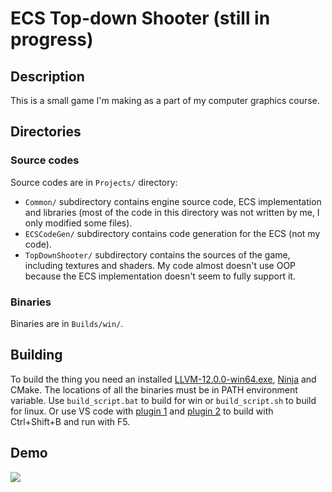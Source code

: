 # ECS Top-down Shooter (still in progress)
## Description
This is a small game I'm making as a part of my computer graphics course.
## Directories
### Source codes
Source codes are in `Projects/` directory:
* `Common/` subdirectory contains engine source code, ECS implementation and libraries (most of the code in this directory was not written by me, I only modified some files).
* `ECSCodeGen/` subdirectory contains code generation for the ECS (not my code).
* `TopDownShooter/` subdirectory contains the sources of the game, including textures and shaders. My code almost doesn't use OOP because the ECS implementation doesn't seem to fully support it.
### Binaries
Binaries are in `Builds/win/`.
## Building
To build the thing you need an installed [LLVM-12.0.0-win64.exe](https://github.com/llvm/llvm-project/releases/tag/llvmorg-12.0.0), [Ninja](https://github.com/ninja-build/ninja) and CMake. The locations of all the binaries must be in PATH environment variable. Use `build_script.bat` to build for win or `build_script.sh` to build for linux. Or use VS code with [plugin 1](https://marketplace.visualstudio.com/items?itemName=ms-vscode.cpptools) and [plugin 2](https://marketplace.visualstudio.com/items?itemName=AlexandrShcherbakov.launchoption
) to build with Ctrl+Shift+B and run with F5.
## Demo
<img src="demo.gif?raw=true">
